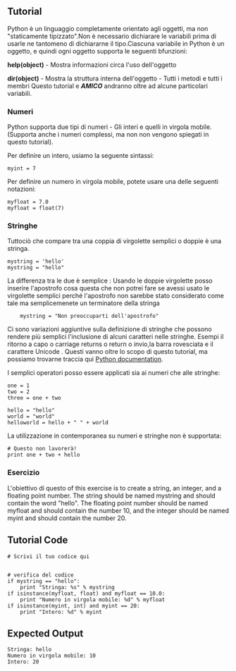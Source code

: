 Tutorial
--------

Python è un linguaggio completamente orientato agli oggetti, ma non "staticamente tipizzato".Non è necessario dichiarare le variabili prima di usarle ne tantomeno di dichiararne il tipo.Ciascuna variabile in Python è un oggetto, e quindi ogni oggetto supporta le seguenti bfunzioni:

**help(object)** - Mostra informazioni circa l'uso dell'oggetto

**dir(object)** - Mostra la struttura interna dell'oggetto - Tutti i metodi e tutti i membri
Questo tutorial e **_AMICO_**  andranno oltre ad alcune particolari variabili.

### Numeri
Python supporta due tipi di numeri - Gli interi e quelli in virgola mobile. (Supporta anche i numeri complessi, ma non non vengono spiegati in questo tutorial).

Per definire un intero, usiamo la seguente sintassi:

	myint = 7

Per  definire un numero in virgola mobile, potete usare una delle seguenti notazioni:

	myfloat = 7.0
	myfloat = float(7)

### Stringhe

Tuttociò che compare tra una coppia di virgolette semplici o doppie è una stringa.

	mystring = 'hello'
	mystring = "hello"

La differenza tra le due è semplice : Usando le doppie virgolette posso inserire l'apostrofo cosa questa che non potrei fare se avessi usato le virgolette semplici perché l'apostrofo non sarebbe stato considerato come tale ma semplicemenete un terminatore della stringa

        mystring = "Non preoccuparti dell'apostrofo"

Ci sono variazioni aggiuntive sulla definizione di stringhe che possono rendere più semplici l'inclusione di alcuni caratteri nelle stringhe.
Esempi il ritorno a capo o carriage returns o return o invio,la barra rovesciata e il carattere Unicode . Questi vanno oltre lo scopo di questo
tutorial, ma possiamo trovarne traccia qui [Python documentation](http://docs.python.org/tutorial/introduction.html#strings "Strings in Python Tutorial"). 

I semplici operatori posso essere applicati sia ai numeri che alle stringhe:

	one = 1
	two = 2
	three = one + two

	hello = "hello"
	world = "world"
	helloworld = hello + " " + world

La utilizzazione in contemporanea su numeri e stringhe non è supportata:

	# Questo non lavorerà!
	print one + two + hello


### Esercizio

L'obiettivo di questo of this exercise is to create a string, an integer, and a floating point number. The string should be named mystring and should contain the word "hello". The floating point number should be named myfloat and should contain the number 10, and the integer should be named myint and should contain the number 20. 

Tutorial Code
-------------
	# Scrivi il tuo codice qui
	
	
	# verifica del codice
	if mystring == "hello":
	    print "Stringa: %s" % mystring
	if isinstance(myfloat, float) and myfloat == 10.0:
	    print "Numero in virgola mobile: %d" % myfloat
	if isinstance(myint, int) and myint == 20:
	    print "Intero: %d" % myint

Expected Output
---------------
	Stringa: hello
	Numero in virgola mobile: 10
	Intero: 20
